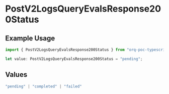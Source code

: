 # PostV2LogsQueryEvalsResponse200Status

## Example Usage

```typescript
import { PostV2LogsQueryEvalsResponse200Status } from "orq-poc-typescript-multi-env-version/models/operations";

let value: PostV2LogsQueryEvalsResponse200Status = "pending";
```

## Values

```typescript
"pending" | "completed" | "failed"
```